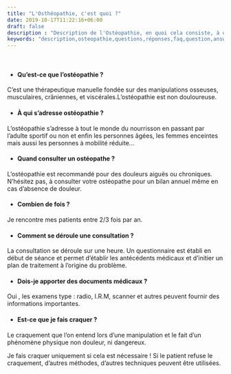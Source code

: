 ```yaml
---
title: "L'Osthéopathie, c'est quoi ?"
date: 2019-10-17T11:22:16+06:00
draft: false
description : "Description de l'Ostéopathie, en quoi cela consiste, à quoi ca sert, à qui cela s'adresse, et à quelle fréquence"
keywords: "description,osteopathie,questions,réponses,faq,question,answer,craquer,qui,quoi,pourquoi,comment,quand,fréquence"
---
```


<br>

- #### Qu’est-ce que l’ostéopathie ?

C’est une thérapeutique manuelle fondée sur des manipulations osseuses, musculaires, crâniennes, et viscérales.L’ostéopathie est non douloureuse.

- #### À qui s’adresse ostéopathie ?

L’ostéopathie s’adresse à tout le monde du nourrisson en passant par l’adulte sportif ou non et enfin les personnes âgées, les femmes enceintes mais aussi les personnes à mobilité réduite…

- #### Quand consulter un ostéopathe ?

L’ostéopathie est recommandé pour des douleurs aiguës ou chroniques. N’hésitez pas, à consulter votre ostéopathe pour un bilan annuel même en cas d’absence de douleur.

- #### Combien de fois ?

Je rencontre mes patients entre 2/3 fois par an.


- #### Comment se déroule une consultation ?

La consultation se déroule sur une heure. Un questionnaire est établi en début de séance et permet d’établir les antécédents médicaux et d’initier un plan de traitement à l’origine du problème.


- #### Dois-je apporter des documents médicaux ?

Oui , les examens type : radio, I.R.M, scanner et autres peuvent fournir des informations importantes.

- #### Est-ce que je fais craquer ?

Le craquement que l’on entend lors d’une manipulation et le fait d’un phénomène physique non douleur, ni dangereux.

Je fais craquer uniquement si cela est nécessaire ! Si le patient refuse le craquement, d’autres méthodes, d’autres techniques peuvent être utilisées.
